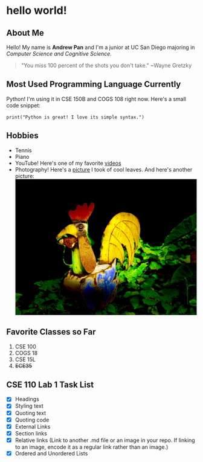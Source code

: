 # hello world!

## About Me
Hello! My name is **Andrew Pan** and I'm a junior at UC San Diego majoring in *Computer Science and Cognitive Science*. 
> "You miss 100 percent of the shots you don't take." ~Wayne Gretzky  

## Most Used Programming Language Currently
Python! I'm using it in CSE 150B and COGS 108 right now. Here's a small code snippet:
```
print("Python is great! I love its simple syntax.")
```

## Hobbies
- Tennis
- Piano
- YouTube! Here's one of my favorite [videos](https://youtu.be/zR3Igc3Rhfg)
- Photography! Here's a [picture](leaves.jpeg) I took of cool leaves. And here's another picture:
    ![rooster](rooster.jpeg) 

## Favorite Classes so Far
1. CSE 100
2. COGS 18
3. CSE 15L
4. ~~ECE35~~ 

## CSE 110 Lab 1 Task List
- [x] Headings
- [x] Styling text
- [x] Quoting text
- [x] Quoting code
- [x] External Links
- [x] Section links
- [x] Relative links (Link to another .md file or an image in your repo. If linking to an image, encode it as a regular link rather than an image.)
- [x] Ordered and Unordered Lists